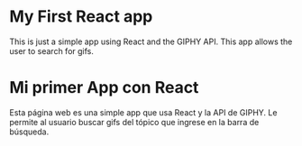 # My First React app

This is just a simple app using React and the GIPHY API. This app allows the user to search for gifs.

# Mi primer App con React

Esta página web es una simple app que usa React y la API de GIPHY. Le permite al usuario buscar gifs del tópico que ingrese en la barra de búsqueda.

